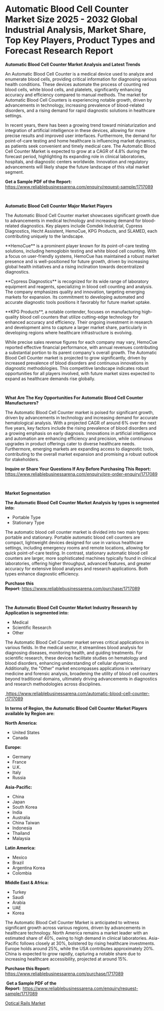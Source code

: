 <p><h1>Automatic Blood Cell Counter Market Size 2025 - 2032 Global Industrial Analysis, Market Share, Top Key Players, Product Types and Forecast Research Report</h1></p><p><strong>Automatic Blood Cell Counter Market Analysis and Latest Trends</strong></p>
<p><p>An Automatic Blood Cell Counter is a medical device used to analyze and enumerate blood cells, providing critical information for diagnosing various health conditions. These devices automate the process of counting red blood cells, white blood cells, and platelets, significantly enhancing accuracy and efficiency compared to manual methods. The market for Automatic Blood Cell Counters is experiencing notable growth, driven by advancements in technology, increasing prevalence of blood-related disorders, and a rising demand for rapid diagnostic solutions in healthcare settings. </p><p>In recent years, there has been a growing trend toward miniaturization and integration of artificial intelligence in these devices, allowing for more precise results and improved user interfaces. Furthermore, the demand for point-of-care testing and home healthcare is influencing market dynamics, as patients seek convenient and timely medical care. The Automatic Blood Cell Counter Market is expected to grow at a CAGR of 4.8% during the forecast period, highlighting its expanding role in clinical laboratories, hospitals, and diagnostic centers worldwide. Innovation and regulatory advancements will likely shape the future landscape of this vital market segment.</p></p>
<p><strong>Get a Sample PDF of the Report:&nbsp;</strong> <a href="https://www.reliablebusinessarena.com/enquiry/request-sample/1717089?utm_campaign=2868&utm_medium=2&utm_source=Github&utm_content=ia&utm_term=25032025&utm_id=automatic-blood-cell-counter">https://www.reliablebusinessarena.com/enquiry/request-sample/1717089</a></p>
<p>&nbsp;</p>
<p><strong>Automatic Blood Cell Counter Major Market Players</strong></p>
<p><p>The Automatic Blood Cell Counter market showcases significant growth due to advancements in medical technology and increasing demand for blood-related diagnostics. Key players include Comdek Industrial, Cypress Diagnostics, Hecht Assistent, HemoCue, KPG Products, and SLAMED, each contributing uniquely to the landscape.</p><p>**HemoCue** is a prominent player known for its point-of-care testing solutions, including hemoglobin testing and white blood cell counting. With a focus on user-friendly systems, HemoCue has maintained a robust market presence and is well-positioned for future growth, driven by increasing global health initiatives and a rising inclination towards decentralized diagnostics.</p><p>**Cypress Diagnostics** is recognized for its wide range of laboratory equipment and reagents, specializing in blood cell counting and analysis. The company emphasizes quality and innovation, targeting emerging markets for expansion. Its commitment to developing automated and accurate diagnostic tools positions it favorably for future market uptake.</p><p>**KPG Products**, a notable contender, focuses on manufacturing high-quality blood cell counters that utilize cutting-edge technology for enhanced accuracy and efficiency. Their ongoing investment in research and development aims to capture a larger market share, particularly in developing regions where healthcare infrastructure is evolving.</p><p>While precise sales revenue figures for each company may vary, HemoCue reported effective financial performance, with annual revenues contributing a substantial portion to its parent company's overall growth. The Automatic Blood Cell Counter market is projected to grow significantly, driven by increased prevalence of blood disorders and continuous innovations in diagnostic methodologies. This competitive landscape indicates robust opportunities for all players involved, with future market sizes expected to expand as healthcare demands rise globally.</p></p>
<p>&nbsp;</p>
<p><strong>What Are The Key Opportunities For Automatic Blood Cell Counter Manufacturers?</strong></p>
<p><p>The Automatic Blood Cell Counter market is poised for significant growth, driven by advancements in technology and increasing demand for accurate hematological analysis. With a projected CAGR of around 6% over the next five years, key factors include the rising prevalence of blood disorders and a growing emphasis on early diagnosis. Innovations in artificial intelligence and automation are enhancing efficiency and precision, while continuous upgrades in product offerings cater to diverse healthcare needs. Furthermore, emerging markets are expanding access to diagnostic tools, contributing to the overall market expansion and promising a robust outlook for stakeholders.</p></p>
<p><strong>Inquire or Share Your Questions If Any Before Purchasing This Report:</strong> <a href="https://www.reliablebusinessarena.com/enquiry/pre-order-enquiry/1717089?utm_campaign=2868&utm_medium=2&utm_source=Github&utm_content=ia&utm_term=25032025&utm_id=automatic-blood-cell-counter">https://www.reliablebusinessarena.com/enquiry/pre-order-enquiry/1717089</a></p>
<p>&nbsp;</p>
<p><strong>Market Segmentation</strong></p>
<p><strong>The Automatic Blood Cell Counter Market Analysis by types is segmented into:</strong></p>
<p><ul><li>Portable Type</li><li>Stationary Type</li></ul></p>
<p><p>The automatic blood cell counter market is divided into two main types: portable and stationary. Portable automatic blood cell counters are compact, lightweight devices designed for use in various healthcare settings, including emergency rooms and remote locations, allowing for quick point-of-care testing. In contrast, stationary automatic blood cell counters are larger, more sophisticated machines typically found in clinical laboratories, offering higher throughput, advanced features, and greater accuracy for extensive blood analyses and research applications. Both types enhance diagnostic efficiency.</p></p>
<p><strong>Purchase this Report:&nbsp;</strong><a href="https://www.reliablebusinessarena.com/purchase/1717089?utm_campaign=2868&utm_medium=2&utm_source=Github&utm_content=ia&utm_term=25032025&utm_id=automatic-blood-cell-counter">https://www.reliablebusinessarena.com/purchase/1717089</a></p>
<p>&nbsp;</p>
<p><strong>The Automatic Blood Cell Counter Market Industry Research by Application is segmented into:</strong></p>
<p><ul><li>Medical</li><li>Scientific Research</li><li>Other</li></ul></p>
<p><p>The Automatic Blood Cell Counter market serves critical applications in various fields. In the medical sector, it streamlines blood analysis for diagnosing diseases, monitoring health, and guiding treatments. For scientific research, these devices facilitate studies on hematology and blood disorders, enhancing understanding of cellular dynamics. Additionally, the "Other" market encompasses applications in veterinary medicine and forensic analysis, broadening the utility of blood cell counters beyond traditional domains, ultimately driving advancements in diagnostics and research methodologies across disciplines.</p></p>
<p><a href="https://www.reliablebusinessarena.com/automatic-blood-cell-counter-r1717089?utm_campaign=2868&utm_medium=2&utm_source=Github&utm_content=ia&utm_term=25032025&utm_id=automatic-blood-cell-counter">&nbsp;https://www.reliablebusinessarena.com/automatic-blood-cell-counter-r1717089</a></p>
<p><strong>In terms of Region, the Automatic Blood Cell Counter Market Players available by Region are:</strong></p>
<p>
    <p> <strong> North America: </strong>
        <ul>
            <li>United States</li>
            <li>Canada</li>
        </ul>
        </p> 
    <p> <strong> Europe: </strong>
        <ul>
            <li>Germany</li>
            <li>France</li>
            <li>U.K.</li>
            <li>Italy</li>
            <li>Russia</li>
        </ul>
        </p> 
    <p> <strong> Asia-Pacific: </strong>
        <ul>
            <li>China</li>
            <li>Japan</li>
            <li>South Korea</li>
            <li>India</li>
            <li>Australia</li>
            <li>China Taiwan</li>
            <li>Indonesia</li>
            <li>Thailand</li>
            <li>Malaysia</li>
        </ul>
        </p> 
    <p> <strong> Latin America: </strong>
        <ul>
            <li>Mexico</li>
            <li>Brazil</li>
            <li>Argentina Korea</li>
            <li>Colombia</li>
        </ul>
        </p> 
    <p> <strong> Middle East & Africa: </strong>
        <ul>
            <li>Turkey</li>
            <li>Saudi</li>
            <li>Arabia</li>
            <li>UAE</li>
            <li>Korea</li>
        </ul>
    </p>
    </p>
<p><p>The Automatic Blood Cell Counter Market is anticipated to witness significant growth across various regions, driven by advancements in healthcare technology. North America remains a market leader with an estimated share of 40%, owing to high demand in clinical laboratories. Asia-Pacific follows closely at 30%, bolstered by rising healthcare investments. Europe holds around 25%, while the USA contributes approximately 20%. China is expected to grow rapidly, capturing a notable share due to increasing healthcare accessibility, projected at around 15%.</p></p>
<p><strong>Purchase this Report: </strong><a href="https://www.reliablebusinessarena.com/purchase/1717089?utm_campaign=2868&utm_medium=2&utm_source=Github&utm_content=ia&utm_term=25032025&utm_id=automatic-blood-cell-counter">https://www.reliablebusinessarena.com/purchase/1717089</a></p>
<p>&nbsp;<strong>Get a Sample PDF of the Report:&nbsp;&nbsp;</strong><a href="https://www.reliablebusinessarena.com/enquiry/request-sample/1717089?utm_campaign=2868&utm_medium=2&utm_source=Github&utm_content=ia&utm_term=25032025&utm_id=automatic-blood-cell-counter">https://www.reliablebusinessarena.com/enquiry/request-sample/1717089</a></p>
<p><strong></strong></p>
<p><p><a href="https://github.com/mriwacraane/Market-Research-Report-List-1/blob/main/optical-rails-market.md?utm_campaign=2868&utm_medium=2&utm_source=Github&utm_content=ia&utm_term=25032025&utm_id=automatic-blood-cell-counter">Optical Rails Market</a></p></p>